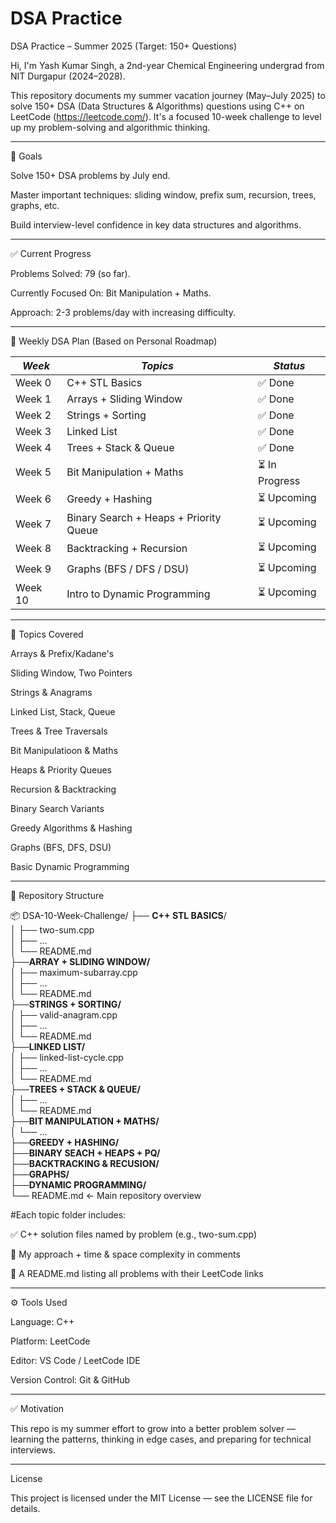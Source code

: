 # DSA Practice

DSA Practice – Summer 2025 (Target: 150+ Questions)

Hi, I'm Yash Kumar Singh, a 2nd-year Chemical Engineering undergrad from NIT Durgapur (2024–2028).

This repository documents my summer vacation journey (May–July 2025) to solve 150+ DSA (Data Structures & Algorithms) questions using C++ on LeetCode (https://leetcode.com/).
It's a focused 10-week challenge to level up my problem-solving and algorithmic thinking.


---

🎯 Goals

Solve 150+ DSA problems by July end.

Master important techniques: sliding window, prefix sum, recursion, trees, graphs, etc.

Build interview-level confidence in key data structures and algorithms.



---

✅ Current Progress

Problems Solved: 79 (so far).

Currently Focused On: Bit Manipulation + Maths.

Approach: 2-3 problems/day with increasing difficulty.


---

🧭 Weekly DSA Plan (Based on Personal Roadmap)

| *Week*   | *Topics*                              | *Status*       |
|------------|------------------------------------------|------------------|
| Week 0     | C++ STL Basics                           | ✅ Done           |
| Week 1     | Arrays + Sliding Window                  | ✅ Done           |
| Week 2     | Strings + Sorting                        | ✅ Done           |
| Week 3     | Linked List                              | ✅ Done           |
| Week 4     | Trees + Stack & Queue                    | ✅ Done           |
| Week 5     | Bit Manipulation + Maths                 | ⏳ In Progress    |
| Week 6     | Greedy + Hashing                         | ⏳ Upcoming       |
| Week 7     | Binary Search + Heaps + Priority Queue   | ⏳ Upcoming       |
| Week 8     | Backtracking + Recursion                 | ⏳ Upcoming       |
| Week 9     | Graphs (BFS / DFS / DSU)                 | ⏳ Upcoming       |
| Week 10    | Intro to Dynamic Programming             | ⏳ Upcoming       |

---

🧠 Topics Covered

Arrays & Prefix/Kadane's

Sliding Window, Two Pointers

Strings & Anagrams

Linked List, Stack, Queue

Trees & Tree Traversals

Bit Manipulatioon & Maths

Heaps & Priority Queues

Recursion & Backtracking

Binary Search Variants

Greedy Algorithms & Hashing

Graphs (BFS, DFS, DSU)

Basic Dynamic Programming


---

📁 Repository Structure

📦 DSA-10-Week-Challenge/
├── **C++ STL BASICS**/             
│   ├── two-sum.cpp                 
│   ├── ...                         
│   └── README.md                   
├──**ARRAY + SLIDING WINDOW/**      
│   ├── maximum-subarray.cpp        
│   ├── ...                         
│   └── README.md                   
├──**STRINGS + SORTING/**           
│   ├── valid-anagram.cpp           
│   ├── ...                         
│   └── README.md                   
├──**LINKED LIST/**                 
│   ├── linked-list-cycle.cpp       
│   ├── ...                         
│   └── README.md                   
├──**TREES + STACK & QUEUE/**       
│   ├── ...                         
│   └── README.md                   
├──**BIT MANIPULATION + MATHS/**    
│   └── ...                         
├──**GREEDY + HASHING/**            
├──**BINARY SEACH + HEAPS + PQ/**   
├──**BACKTRACKING & RECUSION/**     
├──**GRAPHS/**                      
├──**DYNAMIC PROGRAMMING/**         
└── README.md         ← Main repository overview 

#Each topic folder includes:

✅ C++ solution files named by problem (e.g., two-sum.cpp)

🧠 My approach + time & space complexity in comments

📌 A README.md listing all problems with their LeetCode links



---


⚙ Tools Used

Language: C++

Platform: LeetCode

Editor: VS Code / LeetCode IDE

Version Control: Git & GitHub



---

✅ Motivation

This repo is my summer effort to grow into a better problem solver — learning the patterns, thinking in edge cases, and preparing for technical interviews.


---

License

This project is licensed under the MIT License — see the LICENSE file for details.
